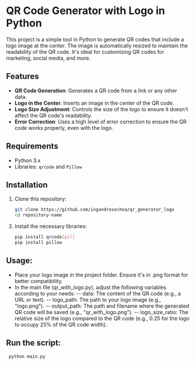 # QR Code Generator with Logo in Python

This project is a simple tool in Python to generate QR codes that include a logo image at the center. The image is automatically resized to maintain the readability of the QR code. It's ideal for customizing QR codes for marketing, social media, and more.

## Features

- **QR Code Generation**: Generates a QR code from a link or any other data.
- **Logo in the Center**: Inserts an image in the center of the QR code.
- **Logo Size Adjustment**: Controls the size of the logo to ensure it doesn't affect the QR code's readability.
- **Error Correction**: Uses a high level of error correction to ensure the QR code works properly, even with the logo.

## Requirements

- Python 3.x
- Libraries: `qrcode` and `Pillow`

## Installation

1. Clone this repository:
   ```bash
   git clone https://github.com/ingandresochoa/qr_generator_logo
   cd repository-name

2. Install the necessary libraries:
   ```bash
   pip install qrcode[pil]
   pip install pillow

## Usage:
- Place your logo image in the project folder. Ensure it's in .png format for better compatibility.
- In the main file (qr_with_logo.py), adjust the following variables according to your needs:
   -- data: The content of the QR code (e.g., a URL or text).
   -- logo_path: The path to your logo image (e.g., "logo.png").
   -- output_path: The path and filename where the generated QR code will be saved (e.g., "qr_with_logo.png").
   -- logo_size_ratio: The relative size of the logo compared to the QR code (e.g., 0.25 for the logo to occupy 25% of the QR code width).

## Run the script:
  ```bash
   python main.py


